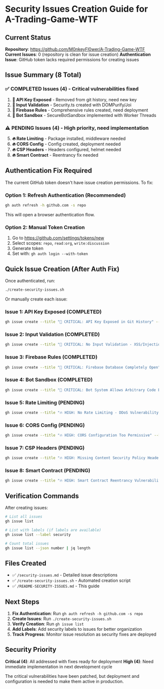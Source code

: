 # Security Issues Creation Guide for A-Trading-Game-WTF

## Current Status

**Repository**: https://github.com/M0nkeyFl0wer/A-Trading-Game-WTF
**Current Issues**: 0 (repository is clean for issue creation)
**Authentication Issue**: GitHub token lacks required permissions for creating issues

## Issue Summary (8 Total)

### ✅ COMPLETED Issues (4) - Critical vulnerabilities fixed
1. **🚨 API Key Exposed** - Removed from git history, need new key
2. **🚨 Input Validation** - Security.ts created with DOMPurify/Joi
3. **🚨 Firebase Rules** - Comprehensive rules created, need deployment
4. **🚨 Bot Sandbox** - SecureBotSandbox implemented with Worker Threads

### ⚠️ PENDING Issues (4) - High priority, need implementation
5. **🔥 Rate Limiting** - Package installed, middleware needed
6. **🔥 CORS Config** - Config created, deployment needed
7. **🔥 CSP Headers** - Headers configured, helmet needed
8. **🔥 Smart Contract** - Reentrancy fix needed

## Authentication Fix Required

The current GitHub token doesn't have issue creation permissions. To fix:

### Option 1: Refresh Authentication (Recommended)
```bash
gh auth refresh -h github.com -s repo
```
This will open a browser authentication flow.

### Option 2: Manual Token Creation
1. Go to https://github.com/settings/tokens/new
2. Select scopes: `repo`, `read:org`, `write:discussion`
3. Generate token
4. Set with: `gh auth login --with-token`

## Quick Issue Creation (After Auth Fix)

Once authenticated, run:
```bash
./create-security-issues.sh
```

Or manually create each issue:

### Issue 1: API Key Exposed (COMPLETED)
```bash
gh issue create --title "🚨 CRITICAL: API Key Exposed in Git History" --body "Status: ✅ COMPLETED - Key removed from .env file. Action needed: Get new API key from ElevenLabs and revoke old one."
```

### Issue 2: Input Validation (COMPLETED)
```bash
gh issue create --title "🚨 CRITICAL: No Input Validation - XSS/Injection Risk" --body "Status: ✅ COMPLETED - Created security.ts with DOMPurify and Joi validation. Action needed: Apply validation to all user input endpoints."
```

### Issue 3: Firebase Rules (COMPLETED)
```bash
gh issue create --title "🚨 CRITICAL: Firebase Database Completely Open" --body "Status: ✅ COMPLETED - Created comprehensive firebase.rules. Action needed: Deploy rules to production."
```

### Issue 4: Bot Sandbox (COMPLETED)
```bash
gh issue create --title "🚨 CRITICAL: Bot System Allows Arbitrary Code Execution" --body "Status: ✅ COMPLETED - Implemented SecureBotSandbox with Worker Threads. Action needed: Deploy to production."
```

### Issue 5: Rate Limiting (PENDING)
```bash
gh issue create --title "🔥 HIGH: No Rate Limiting - DDoS Vulnerability" --body "Status: ⚠️ PENDING - Package installed, needs implementation in API routes."
```

### Issue 6: CORS Config (PENDING)
```bash
gh issue create --title "🔥 HIGH: CORS Configuration Too Permissive" --body "Status: ⚠️ PENDING - Config created, needs deployment to Express app."
```

### Issue 7: CSP Headers (PENDING)
```bash
gh issue create --title "🔥 HIGH: Missing Content Security Policy Headers" --body "Status: ⚠️ PENDING - CSP config created, needs helmet middleware deployment."
```

### Issue 8: Smart Contract (PENDING)
```bash
gh issue create --title "🔥 HIGH: Smart Contract Reentrancy Vulnerability" --body "Status: ⚠️ PENDING - Needs OpenZeppelin ReentrancyGuard and pull pattern implementation."
```

## Verification Commands

After creating issues:
```bash
# List all issues
gh issue list

# List with labels (if labels are available)
gh issue list --label security

# Count total issues
gh issue list --json number | jq length
```

## Files Created

- ✅ `/security-issues.md` - Detailed issue descriptions
- ✅ `/create-security-issues.sh` - Automated creation script
- ✅ `/README-SECURITY-ISSUES.md` - This guide

## Next Steps

1. **Fix Authentication**: Run `gh auth refresh -h github.com -s repo`
2. **Create Issues**: Run `./create-security-issues.sh`
3. **Verify Creation**: Run `gh issue list`
4. **Add Labels**: Add security labels to issues for better organization
5. **Track Progress**: Monitor issue resolution as security fixes are deployed

## Security Priority

**Critical (4)**: All addressed with fixes ready for deployment
**High (4)**: Need immediate implementation in next development cycle

The critical vulnerabilities have been patched, but deployment and configuration is needed to make them active in production.